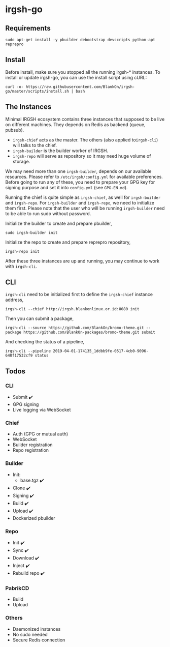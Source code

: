 # irgsh-go

## Requirements

```
sudo apt-get install -y pbuilder debootstrap devscripts python-apt reprepro
```

## Install

Before install, make sure you stopped all the running irgsh-\* instances. To install or update irgsh-go, you can use the install script using cURL:

```
curl -o- https://raw.githubusercontent.com/BlankOn/irgsh-go/master/scripts/install.sh | bash
```

## The Instances

Minimal IRGSH ecosystem contains three instances that supposed to be live on different machines. They depends on Redis as backend (queue, pubsub).

- `irgsh-chief` acts as the master. The others (also applied to`irgsh-cli`) will talks to the chief.
- `irgsh-builder` is the builder worker of IRGSH.
- `irgsh-repo` will serve as repository so it may need huge volume of storage.

We may need more than one `irgsh-builder`, depends on our available resources. Please refer to `/etc/irgsh/config.yml` for available preferences. Before going to run any of these, you need to prepare your GPG key for signing purpose and set it into `config.yml` (see `GPG-EN.md`).

Running the chief is quite simple as `irgsh-chief`, as well for `irgsh-builder` and `irgsh-repo`. For `irgsh-builder` and `irgsh-repo`, we need to initialize them first. Please note that the user who will be running `irgsh-builder` need to be able to run sudo without password.

Initialize the builder to create and prepare pbuilder,

```
sudo irgsh-builder init
```

Initialize the repo to create and prepare reprepro repository,

```
irgsh-repo init

```

After these three instances are up and running, you may continue to work with `irgsh-cli`.

## CLI

`irgsh-cli` need to be initialized first to define the `irgsh-chief` instance address,

```
irgsh-cli --chief http://irgsh.blankonlinux.or.id:8080 init
```

Then you can submit a package,

```
irgsh-cli --source https://github.com/BlankOn/bromo-theme.git --package https://github.com/BlankOn-packages/bromo-theme.git submit
```

And checking the status of a pipeline,

```
irgsh-cli --pipeline 2019-04-01-174135_1ddbb9fe-0517-4cb0-9096-640f17532cf9 status
```


## Todos

### CLI

- Submit :heavy_check_mark:
- GPG signing
- Live logging via WebSocket

### Chief

- Auth (GPG or mutual auth)
- WebSocket
- Builder registration
- Repo registration

### Builder

- Init:
  - base.tgz :heavy_check_mark:
- Clone :heavy_check_mark:
- Signing :heavy_check_mark:
- Build :heavy_check_mark:
- Upload :heavy_check_mark:
- Dockerized pbuilder

### Repo

- Init :heavy_check_mark:
- Sync :heavy_check_mark:
- Download :heavy_check_mark:
- Inject :heavy_check_mark:
- Rebuild repo :heavy_check_mark:

### PabrikCD

- Build
- Upload

### Others

- Daemonized instances
- No sudo needed
- Secure Redis connection
